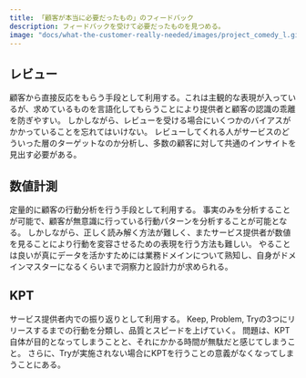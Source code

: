 ```yaml
---
title: 「顧客が本当に必要だったもの」のフィードバック
description: フィードバックを受けて必要だったものを見つめる。
image: "docs/what-the-customer-really-needed/images/project_comedy_l.gif"
---
```


## レビュー

顧客から直接反応をもらう手段として利用する。これは主観的な表現が入っているが、求めているものを言語化してもらうことにより提供者と顧客の認識の乖離を防ぎやすい。
しかしながら、レビューを受ける場合にいくつかのバイアスがかかっていることを忘れてはいけない。
レビューしてくれる人がサービスのどういった層のターゲットなのか分析し、多数の顧客に対して共通のインサイトを見出す必要がある。

## 数値計測

定量的に顧客の行動分析を行う手段として利用する。
事実のみを分析することが可能で、顧客が無意識に行っている行動パターンを分析することが可能となる。
しかしながら、正しく読み解く方法が難しく、またサービス提供者が数値を見ることにより行動を変容させるための表現を行う方法も難しい。
やることは良いが真にデータを活かすためには業務ドメインについて熟知し、自身がドメインマスターになるくらいまで洞察力と設計力が求められる。

## KPT

サービス提供者内での振り返りとして利用する。
Keep, Problem, Tryの3つにリリースするまでの行動を分類し、品質とスピードを上げていく。
問題は、KPT自体が目的となってしまうことと、それにかかる時間が無駄だと感じてしまうこと。
さらに、Tryが実施されない場合にKPTを行うことの意義がなくなってしまうことにある。
